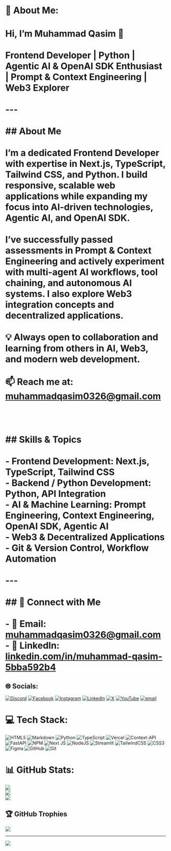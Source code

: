 # 💫 About Me:
# Hi, I’m Muhammad Qasim 👋<br><br>Frontend Developer | Python | Agentic AI & OpenAI SDK Enthusiast | Prompt & Context Engineering | Web3 Explorer  <br><br>---<br><br>## About Me<br><br>I’m a dedicated **Frontend Developer** with expertise in **Next.js, TypeScript, Tailwind CSS, and Python**. I build responsive, scalable web applications while expanding my focus into **AI-driven technologies**, **Agentic AI**, and **OpenAI SDK**.<br><br>I’ve successfully passed assessments in **Prompt & Context Engineering** and actively experiment with **multi-agent AI workflows**, tool chaining, and autonomous AI systems. I also explore **Web3 integration** concepts and decentralized applications.<br><br>💡 Always open to collaboration and learning from others in **AI, Web3, and modern web development**.  <br><br>📫 Reach me at: **muhammadqasim0326@gmail.com**  <br><br> <br><br>##  Skills & Topics<br><br>- Frontend Development: Next.js, TypeScript, Tailwind CSS  <br>- Backend / Python Development: Python, API Integration  <br>- AI & Machine Learning: Prompt Engineering, Context Engineering, OpenAI SDK, Agentic AI  <br>- Web3 & Decentralized Applications  <br>- Git & Version Control, Workflow Automation  <br><br>---<br><br>## 🔹 Connect with Me<br><br>- 📧 Email: muhammadqasim0326@gmail.com  <br>- 🔗 LinkedIn: [linkedin.com/in/muhammad-qasim-5bba592b4](https://www.linkedin.com/in/muhammad-qasim-5bba592b4)<br>


## 🌐 Socials:
[![Discord](https://img.shields.io/badge/Discord-%237289DA.svg?logo=discord&logoColor=white)](https://discord.gg/ps_qasim) [![Facebook](https://img.shields.io/badge/Facebook-%231877F2.svg?logo=Facebook&logoColor=white)](https://facebook.com/https://www.facebook.com/profile.php?id=100050497652704) [![Instagram](https://img.shields.io/badge/Instagram-%23E4405F.svg?logo=Instagram&logoColor=white)](https://instagram.com/https://www.instagram.com/ps_qasim/) [![LinkedIn](https://img.shields.io/badge/LinkedIn-%230077B5.svg?logo=linkedin&logoColor=white)](https://linkedin.com/in/https://www.linkedin.com/in/muhammad-qasim-5bba592b4/) [![X](https://img.shields.io/badge/X-black.svg?logo=X&logoColor=white)](https://x.com/https://x.com/MUHAMMA66531529) [![YouTube](https://img.shields.io/badge/YouTube-%23FF0000.svg?logo=YouTube&logoColor=white)](https://youtube.com/@https://www.youtube.com/channel/UCkpMYM43mv6WQmlOM053Lbw) [![email](https://img.shields.io/badge/Email-D14836?logo=gmail&logoColor=white)](mailto:muhammadqasim0326@gmail.com) 

# 💻 Tech Stack:
![HTML5](https://img.shields.io/badge/html5-%23E34F26.svg?style=plastic&logo=html5&logoColor=white) ![Markdown](https://img.shields.io/badge/markdown-%23000000.svg?style=plastic&logo=markdown&logoColor=white) ![Python](https://img.shields.io/badge/python-3670A0?style=plastic&logo=python&logoColor=ffdd54) ![TypeScript](https://img.shields.io/badge/typescript-%23007ACC.svg?style=plastic&logo=typescript&logoColor=white) ![Vercel](https://img.shields.io/badge/vercel-%23000000.svg?style=plastic&logo=vercel&logoColor=white) ![Context-API](https://img.shields.io/badge/Context--Api-000000?style=plastic&logo=react) ![FastAPI](https://img.shields.io/badge/FastAPI-005571?style=plastic&logo=fastapi) ![NPM](https://img.shields.io/badge/NPM-%23CB3837.svg?style=plastic&logo=npm&logoColor=white) ![Next JS](https://img.shields.io/badge/Next-black?style=plastic&logo=next.js&logoColor=white) ![NodeJS](https://img.shields.io/badge/node.js-6DA55F?style=plastic&logo=node.js&logoColor=white) ![Streamlit](https://img.shields.io/badge/Streamlit-%23FE4B4B.svg?style=plastic&logo=streamlit&logoColor=white) ![TailwindCSS](https://img.shields.io/badge/tailwindcss-%2338B2AC.svg?style=plastic&logo=tailwind-css&logoColor=white) ![CSS3](https://img.shields.io/badge/css3-%231572B6.svg?style=plastic&logo=css3&logoColor=white) ![Figma](https://img.shields.io/badge/figma-%23F24E1E.svg?style=plastic&logo=figma&logoColor=white) ![GitHub](https://img.shields.io/badge/github-%23121011.svg?style=plastic&logo=github&logoColor=white) ![Git](https://img.shields.io/badge/git-%23F05033.svg?style=plastic&logo=git&logoColor=white)
# 📊 GitHub Stats:
![](https://github-readme-stats.vercel.app/api?username=Psqasim&theme=dark&hide_border=false&include_all_commits=true&count_private=true)<br/>
![](https://nirzak-streak-stats.vercel.app/?user=Psqasim&theme=dark&hide_border=false)<br/>
![](https://github-readme-stats.vercel.app/api/top-langs/?username=Psqasim&theme=dark&hide_border=false&include_all_commits=true&count_private=true&layout=compact)

## 🏆 GitHub Trophies
![](https://github-profile-trophy.vercel.app/?username=Psqasim&theme=radical&no-frame=false&no-bg=true&margin-w=4)

---
[![](https://visitcount.itsvg.in/api?id=Psqasim&icon=0&color=0)](https://visitcount.itsvg.in)

<!-- Proudly created with GPRM ( https://gprm.itsvg.in ) -->
